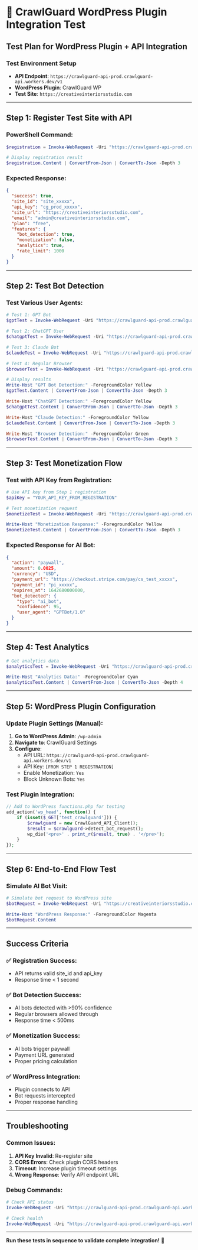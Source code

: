 # 🧪 **CrawlGuard WordPress Plugin Integration Test**

## **Test Plan for WordPress Plugin + API Integration**

### **Test Environment Setup**
- **API Endpoint**: `https://crawlguard-api-prod.crawlguard-api.workers.dev/v1`
- **WordPress Plugin**: CrawlGuard WP
- **Test Site**: `https://creativeinteriorsstudio.com`

---

## **Step 1: Register Test Site with API**

### **PowerShell Command:**
```powershell
$registration = Invoke-WebRequest -Uri "https://crawlguard-api-prod.crawlguard-api.workers.dev/v1/register" -Method POST -Body '{"site_url":"https://creativeinteriorsstudio.com","email":"admin@creativeinteriorsstudio.com","site_name":"Creative Interiors Studio","plugin_version":"1.0.0","wordpress_version":"6.4"}' -ContentType "application/json" -UseBasicParsing

# Display registration result
$registration.Content | ConvertFrom-Json | ConvertTo-Json -Depth 3
```

### **Expected Response:**
```json
{
  "success": true,
  "site_id": "site_xxxxx",
  "api_key": "cg_prod_xxxxx",
  "site_url": "https://creativeinteriorsstudio.com",
  "email": "admin@creativeinteriorsstudio.com",
  "plan": "free",
  "features": {
    "bot_detection": true,
    "monetization": false,
    "analytics": true,
    "rate_limit": 1000
  }
}
```

---

## **Step 2: Test Bot Detection**

### **Test Various User Agents:**

```powershell
# Test 1: GPT Bot
$gptTest = Invoke-WebRequest -Uri "https://crawlguard-api-prod.crawlguard-api.workers.dev/v1/detect" -Method POST -Body '{"user_agent":"GPTBot/1.0 (+https://openai.com/gptbot)"}' -ContentType "application/json" -UseBasicParsing

# Test 2: ChatGPT User
$chatgptTest = Invoke-WebRequest -Uri "https://crawlguard-api-prod.crawlguard-api.workers.dev/v1/detect" -Method POST -Body '{"user_agent":"Mozilla/5.0 (compatible; ChatGPT-User/1.0; +https://openai.com/bot)"}' -ContentType "application/json" -UseBasicParsing

# Test 3: Claude Bot
$claudeTest = Invoke-WebRequest -Uri "https://crawlguard-api-prod.crawlguard-api.workers.dev/v1/detect" -Method POST -Body '{"user_agent":"Claude-Web/1.0"}' -ContentType "application/json" -UseBasicParsing

# Test 4: Regular Browser
$browserTest = Invoke-WebRequest -Uri "https://crawlguard-api-prod.crawlguard-api.workers.dev/v1/detect" -Method POST -Body '{"user_agent":"Mozilla/5.0 (Windows NT 10.0; Win64; x64) AppleWebKit/537.36"}' -ContentType "application/json" -UseBasicParsing

# Display results
Write-Host "GPT Bot Detection:" -ForegroundColor Yellow
$gptTest.Content | ConvertFrom-Json | ConvertTo-Json -Depth 3

Write-Host "ChatGPT Detection:" -ForegroundColor Yellow  
$chatgptTest.Content | ConvertFrom-Json | ConvertTo-Json -Depth 3

Write-Host "Claude Detection:" -ForegroundColor Yellow
$claudeTest.Content | ConvertFrom-Json | ConvertTo-Json -Depth 3

Write-Host "Browser Detection:" -ForegroundColor Green
$browserTest.Content | ConvertFrom-Json | ConvertTo-Json -Depth 3
```

---

## **Step 3: Test Monetization Flow**

### **Test with API Key from Registration:**

```powershell
# Use API key from Step 1 registration
$apiKey = "YOUR_API_KEY_FROM_REGISTRATION"

# Test monetization request
$monetizeTest = Invoke-WebRequest -Uri "https://crawlguard-api-prod.crawlguard-api.workers.dev/v1/monetize" -Method POST -Body "{`"api_key`":`"$apiKey`",`"request_data`":{`"user_agent`":`"GPTBot/1.0`",`"ip_address`":`"192.168.1.100`",`"content_length`":2500,`"page_url`":`"https://creativeinteriorsstudio.com/test-page`",`"timestamp`":`"$(Get-Date -Format 'yyyy-MM-ddTHH:mm:ssZ')`"}}" -ContentType "application/json" -UseBasicParsing

Write-Host "Monetization Response:" -ForegroundColor Yellow
$monetizeTest.Content | ConvertFrom-Json | ConvertTo-Json -Depth 3
```

### **Expected Response for AI Bot:**
```json
{
  "action": "paywall",
  "amount": 0.0025,
  "currency": "USD", 
  "payment_url": "https://checkout.stripe.com/pay/cs_test_xxxxx",
  "payment_id": "pi_xxxxx",
  "expires_at": 1642680000000,
  "bot_detected": {
    "type": "ai_bot",
    "confidence": 95,
    "user_agent": "GPTBot/1.0"
  }
}
```

---

## **Step 4: Test Analytics**

```powershell
# Get analytics data
$analyticsTest = Invoke-WebRequest -Uri "https://crawlguard-api-prod.crawlguard-api.workers.dev/v1/analytics?api_key=$apiKey&range=7d" -UseBasicParsing

Write-Host "Analytics Data:" -ForegroundColor Cyan
$analyticsTest.Content | ConvertFrom-Json | ConvertTo-Json -Depth 4
```

---

## **Step 5: WordPress Plugin Configuration**

### **Update Plugin Settings (Manual):**
1. **Go to WordPress Admin**: `/wp-admin`
2. **Navigate to**: CrawlGuard Settings  
3. **Configure**:
   - API URL: `https://crawlguard-api-prod.crawlguard-api.workers.dev/v1`
   - API Key: `[FROM STEP 1 REGISTRATION]`
   - Enable Monetization: `Yes`
   - Block Unknown Bots: `Yes`

### **Test Plugin Integration:**
```php
// Add to WordPress functions.php for testing
add_action('wp_head', function() {
    if (isset($_GET['test_crawlguard'])) {
        $crawlguard = new CrawlGuard_API_Client();
        $result = $crawlguard->detect_bot_request();
        wp_die('<pre>' . print_r($result, true) . '</pre>');
    }
});
```

---

## **Step 6: End-to-End Flow Test**

### **Simulate AI Bot Visit:**
```powershell
# Simulate bot request to WordPress site
$botRequest = Invoke-WebRequest -Uri "https://creativeinteriorsstudio.com/?test_crawlguard=1" -UserAgent "GPTBot/1.0 (+https://openai.com/gptbot)" -UseBasicParsing

Write-Host "WordPress Response:" -ForegroundColor Magenta
$botRequest.Content
```

---

## **Success Criteria**

### **✅ Registration Success:**
- API returns valid site_id and api_key
- Response time < 1 second

### **✅ Bot Detection Success:**  
- AI bots detected with >90% confidence
- Regular browsers allowed through
- Response time < 500ms

### **✅ Monetization Success:**
- AI bots trigger paywall
- Payment URL generated
- Proper pricing calculation

### **✅ WordPress Integration:**
- Plugin connects to API
- Bot requests intercepted  
- Proper response handling

---

## **Troubleshooting**

### **Common Issues:**
1. **API Key Invalid**: Re-register site
2. **CORS Errors**: Check plugin CORS headers
3. **Timeout**: Increase plugin timeout settings
4. **Wrong Response**: Verify API endpoint URL

### **Debug Commands:**
```powershell
# Check API status
Invoke-WebRequest -Uri "https://crawlguard-api-prod.crawlguard-api.workers.dev/v1/status" -UseBasicParsing

# Check health  
Invoke-WebRequest -Uri "https://crawlguard-api-prod.crawlguard-api.workers.dev/v1/health" -UseBasicParsing
```

---

**Run these tests in sequence to validate complete integration!** 🚀
